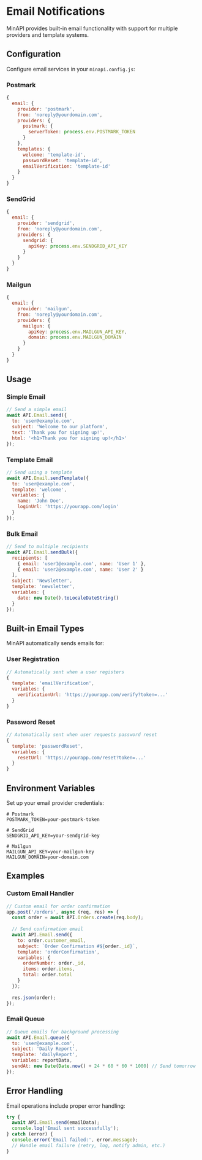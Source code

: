 # Email Notifications

MinAPI provides built-in email functionality with support for multiple providers and template systems.

## Configuration

Configure email services in your `minapi.config.js`:

### Postmark

```javascript
{
  email: {
    provider: 'postmark',
    from: 'noreply@yourdomain.com',
    providers: {
      postmark: {
        serverToken: process.env.POSTMARK_TOKEN
      }
    },
    templates: {
      welcome: 'template-id',
      passwordReset: 'template-id',
      emailVerification: 'template-id'
    }
  }
}
```

### SendGrid

```javascript
{
  email: {
    provider: 'sendgrid',
    from: 'noreply@yourdomain.com',
    providers: {
      sendgrid: {
        apiKey: process.env.SENDGRID_API_KEY
      }
    }
  }
}
```

### Mailgun

```javascript
{
  email: {
    provider: 'mailgun',
    from: 'noreply@yourdomain.com',
    providers: {
      mailgun: {
        apiKey: process.env.MAILGUN_API_KEY,
        domain: process.env.MAILGUN_DOMAIN
      }
    }
  }
}
```

## Usage

### Simple Email

```javascript
// Send a simple email
await API.Email.send({
  to: 'user@example.com',
  subject: 'Welcome to our platform',
  text: 'Thank you for signing up!',
  html: '<h1>Thank you for signing up!</h1>'
});
```

### Template Email

```javascript
// Send using a template
await API.Email.sendTemplate({
  to: 'user@example.com',
  template: 'welcome',
  variables: {
    name: 'John Doe',
    loginUrl: 'https://yourapp.com/login'
  }
});
```

### Bulk Email

```javascript
// Send to multiple recipients
await API.Email.sendBulk({
  recipients: [
    { email: 'user1@example.com', name: 'User 1' },
    { email: 'user2@example.com', name: 'User 2' }
  ],
  subject: 'Newsletter',
  template: 'newsletter',
  variables: {
    date: new Date().toLocaleDateString()
  }
});
```

## Built-in Email Types

MinAPI automatically sends emails for:

### User Registration

```javascript
// Automatically sent when a user registers
{
  template: 'emailVerification',
  variables: {
    verificationUrl: 'https://yourapp.com/verify?token=...'
  }
}
```

### Password Reset

```javascript
// Automatically sent when user requests password reset
{
  template: 'passwordReset',
  variables: {
    resetUrl: 'https://yourapp.com/reset?token=...'
  }
}
```

## Environment Variables

Set up your email provider credentials:

```env
# Postmark
POSTMARK_TOKEN=your-postmark-token

# SendGrid
SENDGRID_API_KEY=your-sendgrid-key

# Mailgun
MAILGUN_API_KEY=your-mailgun-key
MAILGUN_DOMAIN=your-domain.com
```

## Examples

### Custom Email Handler

```javascript
// Custom email for order confirmation
app.post('/orders', async (req, res) => {
  const order = await API.Orders.create(req.body);
  
  // Send confirmation email
  await API.Email.send({
    to: order.customer_email,
    subject: `Order Confirmation #${order._id}`,
    template: 'orderConfirmation',
    variables: {
      orderNumber: order._id,
      items: order.items,
      total: order.total
    }
  });
  
  res.json(order);
});
```

### Email Queue

```javascript
// Queue emails for background processing
await API.Email.queue({
  to: 'user@example.com',
  subject: 'Daily Report',
  template: 'dailyReport',
  variables: reportData,
  sendAt: new Date(Date.now() + 24 * 60 * 60 * 1000) // Send tomorrow
});
```

## Error Handling

Email operations include proper error handling:

```javascript
try {
  await API.Email.send(emailData);
  console.log('Email sent successfully');
} catch (error) {
  console.error('Email failed:', error.message);
  // Handle email failure (retry, log, notify admin, etc.)
}
``` 